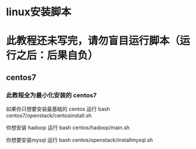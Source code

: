# linux安装脚本

# 此教程还未写完，请勿盲目运行脚本（运行之后：后果自负）

## centos7 

### 此教程全为最小化安装的 centos7

如果你只想要安装最基础的 centos 运行 bash centos7/openstack/centosinstall.sh

你想安装 hadoop 运行 bash centos/hadoop/main.sh

你想要安装mysql 运行 bash centos/openstack/installmysql.sh

